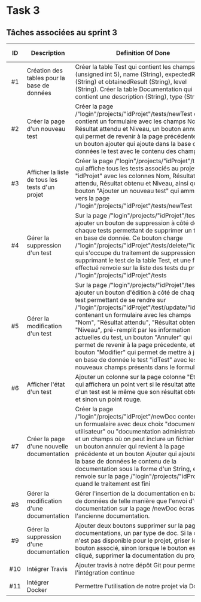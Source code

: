 
# Task 3

## Tâches associées au sprint 3

| ID |Description | Definition Of Done| Développeur | État | Issue associée | Coût |
| :-: | -- | -- | :-: | :-: | :-: | :-: |
| #1 | Création des tables pour la base de données | Créer la table Test qui contient les champs ID (unsigned int 5), name (String), expectedResult (String) et obtainedResult (String), level (String). Créer la table Documentation qui contient une description (String), type (String) | Fatima | DONE| 17,20 | 1/2 |
| #2 | Créer la page d'un nouveau test | Créer la page /"login"/projects/"idProjet"/tests/newTest qui contient un formulaire avec les champs Nom, Résultat attendu et Niveau, un bouton annuler qui permet de revenir à la page précédente et un bouton ajouter qui ajoute dans la base de données le test avec le contenu des champs. | Fatima | DONE| 17 | 1/2  |
| #3 | Afficher la liste de tous les tests d'un projet | Créer la page /"login"/projects/"idProjet"/tests qui affiche tous les tests associés au projet "idProjet" avec les colonnes Nom, Résultat attendu, Résultat obtenu et Niveau, ainsi qu'un bouton "Ajouter un nouveau test" qui ammène vers la page /"login"/projects/"idProjet"/tests/newTest | Fatima | DONE| 17,18,19 | 1/2 |
| #4 | Gérer la suppression d'un test | Sur la page /"login"/projects/"idProjet"/tests ajouter un bouton de suppression à côté de chaque tests permettant de supprimer un test en base de donnée. Ce bouton charge /"login"/projects/"idProjet"/tests/delete/"idTest" qui s'occupe du traitement de suppression en supprimant le test de la table Test, et une fois effectué renvoie sur la liste des tests du projet /"login"/projects/"idProjet"/tests | Fatima | DONE| 18|  1/2|
| #5 | Gérer la modification d'un test  | Sur la page /"login"/projects/"idProjet"/tests, ajouter un bouton d'édition à côté de chaque test permettant de se rendre sur /"login"/projects/"idProjet"/test/update/"idTest" contenant un formulaire avec les champs "Nom", "Résultat attendu", "Résultat obtenu" et "Niveau", pré-remplit par les information actuelles du test, un bouton "Annuler" qui permet de revenir à la page précedente, et un bouton "Modifier" qui permet de mettre à jour en base de donnée le test "idTest" avec les nouveaux champs présents dans le formulaire | Claire | DONE| 18| 1 |
| #6 | Afficher l'état d'un test | Ajouter un colonne sur la page colonne "Etat" qui affichera un point vert si le résultat attendu d'un test est le même que son résultat obtenu, et sinon un point rouge. | Claire | DONE| 19 | 1/2 |
| #7 | Créer la page d'une nouvelle documentation | Créer la page /"login"/projects/"idProjet"/newDoc contenant un formualaire avec deux choix "documentation utilisateur" ou "documentation administrateur" et un champs où on peut inclure un fichier .txt, un bouton annuler qui revient à la page précédente et un bouton Ajouter qui ajoute dans la base de données le contenu de la documentation sous la forme d'un String, et renvoie sur la page /"login"/projects/"idProjet" quand le traitement est fini| Cyril | DONE| 20 | 1 |
| #8 | Gérer la modification d'une documentation | Gérer l'insertion de la documentation en base de données de telle manière que l'envoi d'une documentation sur la page /newDoc écrase l'ancienne documentation. | Cyril | DONE| 21 | 1 |
| #9 | Gérer la suppression d'une documentation | Ajouter deux boutons supprimer sur la page des documentations, un par type de doc. Si la doc n'est pas disponible pour le projet, griser le bouton associé, sinon lorsque le bouton est cliqué, supprimer la documentation du projet. | Cyril | DONE| 21 | 1  |
| #10 | Intégrer Travis | Ajouter travis à notre dépôt Git pour permettre l'intégration continue | Fatima | DONE| - | 1 |
| #11 | Intégrer Docker | Permettre l'utilisation de notre projet via Docker | Claire  | DONE| - |  1|
